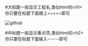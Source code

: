 
  #大标题一般显示工程名,类似html的\<h1\><br />
  你只要在标题下面跟上=====即可

 
  ![github](http://g.hiphotos.baidu.com/news/q%3D100/sign=70db9f70aa6eddc420e7b0fb09dab6a2/728da9773912b31bce7e7cbc8118367adab4e111.jpg "github")
  
  #中标题一般显示重点项,类似html的\<h2\><br />
  你只要在标题下面输入------即可
  
 